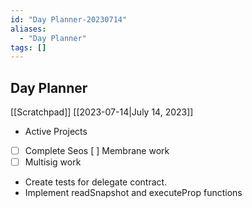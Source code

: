 ```yaml
---
id: "Day Planner-20230714"
aliases:
  - "Day Planner"
tags: []
---
```


## Day Planner
[[Scratchpad]]
[[2023-07-14|July 14, 2023]]
- Active Projects
- [ ] Complete Seos [ ] Membrane work
- [ ] Multisig work
 - Create tests for delegate contract.
 - Implement readSnapshot and executeProp functions 
 
